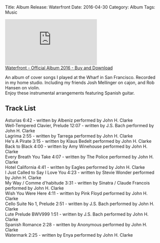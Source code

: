 Title: Album Release: Waterfront
Date: 2016-04-30
Category: Album
Tags: Music
 
<iframe max-width="100%" src="https://www.youtube.com/embed/ow6RE5L4U6Q" title="YouTube video player" frameborder="0" allow="accelerometer; autoplay; clipboard-write; encrypted-media; gyroscope; picture-in-picture" allowfullscreen></iframe>
<br>
<a  href="https://gum.co/waterfront">Waterfront - Official Album 2016 - Buy and Download</a>  

An album of cover songs I played at the Wharf in San Francisco.  Recorded in my home studio.  Including my friends Josh Mellinger on cajon, and Rob Hansen on violin.  
Enjoy these instrumental arrangements featuring Spanish guitar.

## Track List
Asturias 6:42 - written by Albeniz performed by John H. Clarke  
Well-Tempered Clavier, Prelude 12:07 - written by J.S. Bach performed by John H. Clarke  
Lagrima 2:55 - written by Tarrega performed by John H. Clarke  
He's A Pirate 3:15 - written by Klaus Bedelt performed by John H. Clarke  
Back to Black 4:00 - written by Amy Winehouse performed by John H. Clarke  
Every Breath You Take 4:07 - written by The Police performed by John H. Clarke  
Hotel California 4:41 - written by Eagles performed by John H. Clarke  
I Just Called to Say I Love You 4:23 - written by Stevie Wonder performed by John H. Clarke  
My Way / Comme d'habitude 3:31 - written by Sinatra / Claude Francois performed by John H. Clarke  
Wish You Were Here 4:11 - written by Pink Floyd performed by John H. Clarke  
Cello Suite No 1, Prelude 2:51 - written by J.S. Bach performed by John H. Clarke  
Lute Prelude BWV999 1:51 - written by J.S. Bach performed by John H. Clarke  
Spanish Romance 2:28 - written by Anonymous performed by John H. Clarke  
Watermark 2:25 - written by Enya performed by John H. Clarke  
